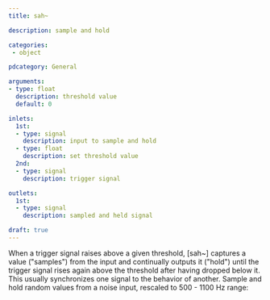 ```yaml
---
title: sah~

description: sample and hold

categories:
 - object

pdcategory: General

arguments:
- type: float
  description: threshold value
  default: 0

inlets:
  1st:
  - type: signal
    description: input to sample and hold
  - type: float
    description: set threshold value
  2nd:
  - type: signal
    description: trigger signal

outlets:
  1st:
  - type: signal
    description: sampled and held signal

draft: true
---
```


When a trigger signal raises above a given threshold, [sah~] captures a value ("samples") from the input and continually outputs it ("hold") until the trigger signal rises again above the threshold after having dropped below it. This usually synchronizes one signal to the behavior of another.
Sample and hold random values from a noise input, rescaled to 500 - 1100 Hz range: